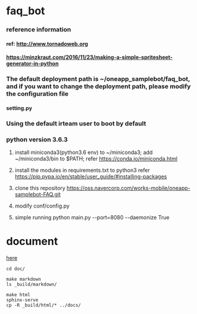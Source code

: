 # faq_bot
### reference information
#### ref: http://www.tornadoweb.org
####      https://minzkraut.com/2016/11/23/making-a-simple-spritesheet-generator-in-python
### The default deployment path is ~/oneapp_samplebot/faq_bot, and if you want to change the deployment path, please modify the configuration file
#### setting.py
### Using the default irteam user to boot by default 
### python version 3.6.3

1. install miniconda3(python3.6 env) to ~/miniconda3; add ~/miniconda3/bin to $PATH;
   refer https://conda.io/miniconda.html 
   
2. install the modules in requirements.txt to python3
   refer https://pip.pypa.io/en/stable/user_guide/#installing-packages

3. clone this repository
    https://oss.navercorp.com/works-mobile/oneapp-samplebot-FAQ.git

4. modify conf/config.py

5. simple running
   python main.py --port=8080 --daemonize True

# document
[here](https://pages.oss.navercorp.com/works-mobile/oneapp-samplebot-FAQ/)
```
cd doc/

make markdown
ls _build/markdown/

make html
sphinx-serve
cp -R _build/html/* ../docs/
```
